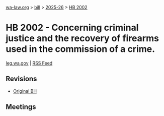 [wa-law.org](/) > [bill](/bill/) > [2025-26](/bill/2025-26/) > [HB 2002](/bill/2025-26/hb/2002/)

# HB 2002 - Concerning criminal justice and the recovery of firearms used in the commission of a crime.
[leg.wa.gov](https://app.leg.wa.gov/billsummary?BillNumber=2002&Year=2025&Initiative=false) | [RSS Feed](./rss.xml)

## Revisions
* [Original Bill](1/)

## Meetings
